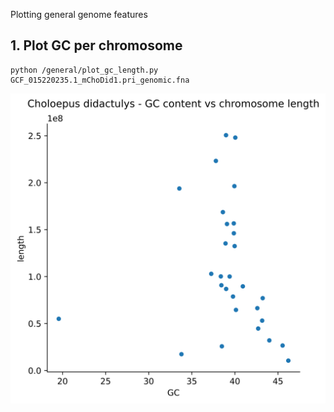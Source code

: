 Plotting general genome features

## 1. Plot GC per chromosome

```
python /general/plot_gc_length.py GCF_015220235.1_mChoDid1.pri_genomic.fna

```


![](/general/CD-GC-length-.png)

